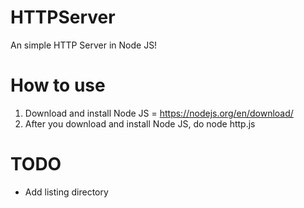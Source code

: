 # HTTPServer
An simple HTTP Server in Node JS!<br>
# How to use
1. Download and install Node JS = https://nodejs.org/en/download/
2. After you download and install Node JS, do node http.js
# TODO
- Add listing directory
